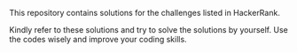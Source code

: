 This repository contains solutions for the challenges listed in HackerRank.

Kindly refer to these solutions and try to solve the solutions by yourself. 
Use the codes wisely and improve your coding skills.
